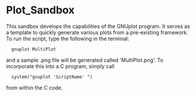 Plot_Sandbox
===========

This sandbox develops the capabilities of the GNUplot
program.  It serves as a template to quickly generate
various plots from a pre-existing framework.  To run
the script, type the following in the terminal:

      gnuplot MultiPlot

and a sample .png file will be generated called 
'MultiPlot.png'.  To incorporate this into a C
program, simply call 

      system("gnuplot 'ScriptName' ")

from within the C code.
